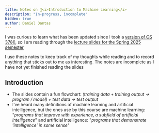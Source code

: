 ```yaml
---
title: Notes on 🐻<i>Introduction to Machine Learning</i>
description: "In-progress, incomplete"
hidden: true
author: Daniel Dantas
---
```


I was curious to learn what has been updated since I took a [version of CS 3780](https://dantasfiles.com/2001/01/22/cornell-junior-spring.html), so I am reading through the [lecture slides for the Spring 2025 semester](https://www.cs.cornell.edu/courses/cs3780/2025sp/)

I use these notes to keep track of my thoughts while reading and to record anything that sticks out to me as interesting. The notes are incomplete as I have not yet finished reading the slides

##  Introduction
- The slides contain a fun flowchart: _(training data + training output → program / model) + test data → test output_
- I've heard many definitions of machine learning and artificial intelligence, but the ones use by this course are machine learning: "_programs that improve with experience, a subfield of artificial intelligence_" and artificial intelligence: "_programs that demonstrate 'intelligence' in some sense_"
